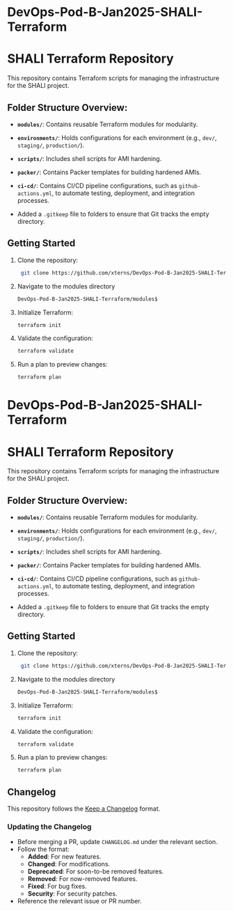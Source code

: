 # DevOps-Pod-B-Jan2025-SHALI-Terraform

# SHALI Terraform Repository

This repository contains Terraform scripts for managing the infrastructure for the SHALI project.

## Folder Structure Overview:

- **`modules/`**: Contains reusable Terraform modules for modularity.
- **`environments/`**: Holds configurations for each environment (e.g., `dev/`, `staging/`, `production/`).
- **`scripts/`**: Includes shell scripts for AMI hardening.
- **`packer/`**: Contains Packer templates for building hardened AMIs.
- **`ci-cd/`**: Contains CI/CD pipeline configurations, such as `github-actions.yml`, to automate testing, deployment, and integration processes.

- Added a `.gitkeep` file to folders to ensure that Git tracks the empty directory.

## Getting Started
1. Clone the repository:
   ```bash
    git clone https://github.com/xterns/DevOps-Pod-B-Jan2025-SHALI-Terraform.git

2. Navigate to the modules directory
    ```bash
    DevOps-Pod-B-Jan2025-SHALI-Terraform/modules$

3. Initialize Terraform:
    ```bash
    terraform init

4. Validate the configuration:
    ```bash
    terraform validate

5. Run a plan to preview changes:
    ```bash
    terraform plan

# DevOps-Pod-B-Jan2025-SHALI-Terraform

# SHALI Terraform Repository

This repository contains Terraform scripts for managing the infrastructure for the SHALI project.

## Folder Structure Overview:

- **`modules/`**: Contains reusable Terraform modules for modularity.
- **`environments/`**: Holds configurations for each environment (e.g., `dev/`, `staging/`, `production/`).
- **`scripts/`**: Includes shell scripts for AMI hardening.
- **`packer/`**: Contains Packer templates for building hardened AMIs.
- **`ci-cd/`**: Contains CI/CD pipeline configurations, such as `github-actions.yml`, to automate testing, deployment, and integration processes.

- Added a `.gitkeep` file to folders to ensure that Git tracks the empty directory.

## Getting Started
1. Clone the repository:
   ```bash
    git clone https://github.com/xterns/DevOps-Pod-B-Jan2025-SHALI-Terraform.git

2. Navigate to the modules directory
    ```bash
    DevOps-Pod-B-Jan2025-SHALI-Terraform/modules$

3. Initialize Terraform:
    ```bash
    terraform init

4. Validate the configuration:
    ```bash
    terraform validate

5. Run a plan to preview changes:
    ```bash
    terraform plan

## Changelog

This repository follows the [Keep a Changelog](https://keepachangelog.com/en/1.0.0/) format.

### Updating the Changelog

- Before merging a PR, update `CHANGELOG.md` under the relevant section.
- Follow the format:
  - **Added**: For new features.
  - **Changed**: For modifications.
  - **Deprecated**: For soon-to-be removed features.
  - **Removed**: For now-removed features.
  - **Fixed**: For bug fixes.
  - **Security**: For security patches.
- Reference the relevant issue or PR number.

